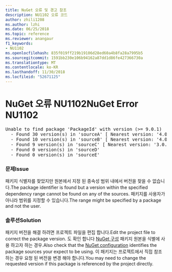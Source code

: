```yaml
---
title: NuGet 오류 및 경고 참조
description: NU1102 오류 코드
author: zhili1208
ms.author: lzhi
ms.date: 06/25/2018
ms.topic: reference
ms.reviewer: anangaur
f1_keywords:
- NU1102
ms.openlocfilehash: 835f019ff219b19106d28ed60a4b8fa28a7995b5
ms.sourcegitcommit: 1591bb230e106b94162a87dd1d86fe427366730a
ms.translationtype: MT
ms.contentlocale: ko-KR
ms.lasthandoff: 11/30/2018
ms.locfileid: "52671125"
---
```

# <a name="nuget-error-nu1102"></a><span data-ttu-id="e52e0-103">NuGet 오류 NU1102</span><span class="sxs-lookup"><span data-stu-id="e52e0-103">NuGet Error NU1102</span></span>

<pre>Unable to find package 'PackageId' with version (>= 9.0.1)<br/>  - Found 30 version(s) in 'sourceA' [ Nearest version: '4.0.0' ]<br/>  - Found 10 version(s) in 'sourceB' [ Nearest version: '4.0.0-rc-2129' ]<br/>  - Found 9 version(s) in 'sourceC' [ Nearest version: '3.0.0-beta-00032' ]<br/>  - Found 0 version(s) in 'sourceD'<br/>  - Found 0 version(s) in 'sourceE'</pre>

### <a name="issue"></a><span data-ttu-id="e52e0-104">문제</span><span class="sxs-lookup"><span data-stu-id="e52e0-104">Issue</span></span>
<span data-ttu-id="e52e0-105">패키지 식별자를 찾았지만 원본에서 지정 된 종속성 범위 내에서 버전을 찾을 수 없습니다.</span><span class="sxs-lookup"><span data-stu-id="e52e0-105">The package identifier is found but a version within the specified dependency range cannot be found on any of the sources.</span></span> <span data-ttu-id="e52e0-106">패키지를 사용자가 아니라 범위를 지정할 수 있습니다.</span><span class="sxs-lookup"><span data-stu-id="e52e0-106">The range might be specified by a package and not the user.</span></span>

### <a name="solution"></a><span data-ttu-id="e52e0-107">솔루션</span><span class="sxs-lookup"><span data-stu-id="e52e0-107">Solution</span></span>
<span data-ttu-id="e52e0-108">패키지 버전을 해결 하려면 프로젝트 파일을 편집 합니다.</span><span class="sxs-lookup"><span data-stu-id="e52e0-108">Edit the project file to correct the package version.</span></span> <span data-ttu-id="e52e0-109">도 확인 합니다 [NuGet 구성](../../consume-packages/Configuring-NuGet-Behavior.md) 패키지 원본을 식별에 사용 하고자 하는 경우.</span><span class="sxs-lookup"><span data-stu-id="e52e0-109">Also check that the [NuGet configuration](../../consume-packages/Configuring-NuGet-Behavior.md) identifies the package sources your expect to be using.</span></span> <span data-ttu-id="e52e0-110">이 패키지는 프로젝트에서 직접 참조 하는 경우 요청 된 버전을 변경 해야 합니다.</span><span class="sxs-lookup"><span data-stu-id="e52e0-110">You may need to change the requested version if this package is referenced by the project directly.</span></span>
